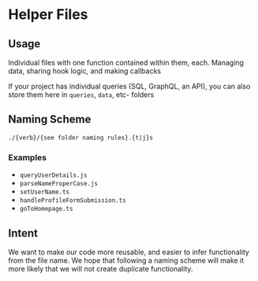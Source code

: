 # Helper Files

## Usage
Individual files with one function contained within them, each. Managing data, sharing hook logic, and making callbacks

If your project has individual queries (SQL, GraphQL, an API), you can also store them here in `queries`, `data`, etc- folders

## Naming Scheme
`./{verb}/{see folder naming rules}.{t|j}s`

### Examples
- `queryUserDetails.js`
- `parseNameProperCase.js`
- `setUserName.ts`
- `handleProfileFormSubmission.ts`
- `goToHomepage.ts`

## Intent
We want to make our code more reusable, and easier to infer functionality from the file name. We hope that following a naming scheme will make it more likely that we will not create duplicate functionality.
